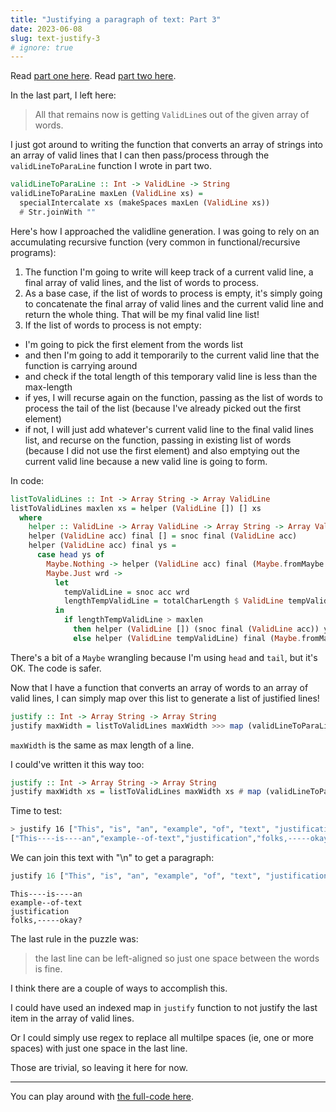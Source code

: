 ```yaml
---
title: "Justifying a paragraph of text: Part 3"
date: 2023-06-08
slug: text-justify-3
# ignore: true
---
```


Read [part one here](/text-justify). Read [part two here](/text-justify-2).

In the last part, I left here:

> All that remains now is getting `ValidLine`s out of the given array of words.

I just got around to writing the function that converts an array of strings into
an array of valid lines that I can then pass/process through the
`validLineToParaLine` function I wrote in part two.

```haskell
validLineToParaLine :: Int -> ValidLine -> String
validLineToParaLine maxLen (ValidLine xs) =
  specialIntercalate xs (makeSpaces maxLen (ValidLine xs))
  # Str.joinWith ""
```

Here's how I approached the validline generation. I was going to rely on an
accumulating recursive function (very common in functional/recursive programs):

1. The function I'm going to write will keep track of a current valid line, a
   final array of valid lines, and the list of words to process.
2. As a base case, if the list of words to process is empty, it's simply going
   to concatenate the final array of valid lines and the current valid line and
   return the whole thing. That will be my final valid line list!
3. If the list of words to process is not empty:

- I'm going to pick the first element from the words list
- and then I'm going to add it temporarily to the current valid line that the
  function is carrying around
- and check if the total length of this temporary valid line is less than the
  max-length
- if yes, I will recurse again on the function, passing as the list of words to
  process the tail of the list (because I've already picked out the first
  element)
- if not, I will just add whatever's current valid line to the final valid lines
  list, and recurse on the function, passing in existing list of words (because
  I did not use the first element) and also emptying out the current valid line
  because a new valid line is going to form.

In code:

```haskell
listToValidLines :: Int -> Array String -> Array ValidLine
listToValidLines maxlen xs = helper (ValidLine []) [] xs
  where
    helper :: ValidLine -> Array ValidLine -> Array String -> Array ValidLine
    helper (ValidLine acc) final [] = snoc final (ValidLine acc)
    helper (ValidLine acc) final ys =
      case head ys of
        Maybe.Nothing -> helper (ValidLine acc) final (Maybe.fromMaybe [] $ tail ys)
        Maybe.Just wrd ->
          let
            tempValidLine = snoc acc wrd
            lengthTempValidLine = totalCharLength $ ValidLine tempValidLine
          in
            if lengthTempValidLine > maxlen
              then helper (ValidLine []) (snoc final (ValidLine acc)) ys
              else helper (ValidLine tempValidLine) final (Maybe.fromMaybe [] $ tail ys)
```

There's a bit of a `Maybe` wrangling because I'm using `head` and `tail`, but
it's OK. The code is safer.

Now that I have a function that converts an array of words to an array of valid
lines, I can simply map over this list to generate a list of justified lines!

```haskell
justify :: Int -> Array String -> Array String
justify maxWidth = listToValidLines maxWidth >>> map (validLineToParaLine maxWidth)
```

`maxWidth` is the same as max length of a line.

I could've written it this way too:

```haskell
justify :: Int -> Array String -> Array String
justify maxWidth xs = listToValidLines maxWidth xs # map (validLineToParaLine maxWidth)
```

Time to test:

```bash
> justify 16 ["This", "is", "an", "example", "of", "text", "justification", "folks,", "okay?"]
["This----is----an","example--of-text","justification","folks,-----okay?"]
```

We can join this text with "\n" to get a paragraph:

```haskell
justify 16 ["This", "is", "an", "example", "of", "text", "justification", "folks,", "okay?"] # joinWith "\n"
```

```text
This----is----an
example--of-text
justification
folks,-----okay?
```

The last rule in the puzzle was:

> the last line can be left-aligned so just one space between the words is fine.

I think there are a couple of ways to accomplish this.

I could have used an indexed map in `justify` function to not justify the last
item in the array of valid lines.

Or I could simply use regex to replace all multilpe spaces (ie, one or more
spaces) with just one space in the last line.

Those are trivial, so leaving it here for now.

---

You can play around with
[the full-code here](https://try.purescript.org/?code=LYewJgrgNgpgBAWQIYEsB2cDuALGAnGAKEJWAAcQ8AXOABQKgjCJPMpoBEkqkA6AMRBQwSAEaw4ACgBmQsAEpWFanC49eAZRjAUAczwgIZKQGMoSAM4W4WnfsNlFpZTQCi06TBM1J7z96c2FQAVPABPWggCDRM8FDIfbABGABo4bAAmNLI0k3AYNKoYAA8qNKgUCzK4dGY0aoq0AGs0gjRmPECXVW4%2BADkYTCowsnhJM0trAaGRmC72HvUAQTw8JDCpWDRdKmw02WEoNIs0EBNc7mQw0RgLXJA0E25CtbQLCgsC9JgkMELUKDzFRqPgaKhxbZwSw2cFKBYg3gASXqUgAjhAQNUCMAgZxeppwehdLwAKpUFBQaySAijbi4xZ8K43KHWJksQjAVAYAC8cDaHTgABI4MZxvkhXAiqUJRZsCBMBKAFYQKooaQbTnFADqKDAuzgFiQ5FgABlKlRFBykNrdfreUkAGzENCDYajOAANSQFTAZpdcF5Xp9frGKzWGzBEN0lsNxpgZqqcAAXEm4GH1jCo4RY2RTeaA3AANoAImC2EqxbSxYrVaQaErcGLJSNuZgDeLIGk7alVHbytV0hQT3JD3bByad3bICa6wA-MWALrEAC0y893t1IZq1jrUNWGc7BsJ2wshFXWDln0lmO9cC2O2w27Pa9gVkl2F3u3gmp1euwxA6FAADd4BdGZ3XQKo6xMeBZXlINN3QeAUxsOUFQQ30kJXNdAJAuAwLdeBIJ4R5YO0FAowwrcUNsPQDCMddgyw584Fw0DXVmGo3hImC4FAU5dSopDk1TBAHhAXVGMQl1iCAjdMJdYIQFoJA1mo1NkRoZcAD4pIU%2BAdMzIlCDkpjFOU1SkC3TUTRgDBJCE-1igseQC0IOADVGEwUG9TT8CecwijgZypE5JoYA0MgkBg6wbLsqRHPgZz5EUDyAGJM14RUJLQHV9WLYtnQgYAbjwAB5aRIui24RL0rdDM0wg0GK0qKqqmKEvkrdkoLe99RCtckmIKgbygABhD88Fs7Z9RQxK4AalFCBGnhxsm6aH06sykpcgsDjAKApAAHVEKEFt006AGpMr6x8kFcgAGYLrGu5qSvwNqoo6hyuuE5KAJgQdvJoFDNPOurhMWqhCGYIGUBoOKMCAw7eURhapBW70JtUjb9WRy0woir7bgACRgKBRjwWr0w2MGofBundMZtN91p%2BorXC9rSfJynnrgAB9AW4Ce3lnI5onqosMmKfwPmMHQEwxsMFFyWAW4lYgFFeXcvikE54mpZ52XJBOM4%2Bfu-CpAVjX6mXJJXMkVX1eVqg7dSjyL3wIgPbO3kMGuyQ1S4xWXbgXSnq-DAkjgcmrwe92PPFrnrFBlFDPmwyaaM7Yk4N3XimmuBkbcjzYBoHWPLAAtYaHeH88L5GK886qNCgTFrD9lqPsqvPG59zGoGT6u4Gu94W7bqhTw89Am8J5Ppd5wsFzRDEaAHoex5g1v24d7Fr1Wjfie3yfXM3iKJ6nj2Ms5UUjqQcGaR%2BGh7%2BLZdiwTuAMuHNlL8Tn3sy8j5KAfk8ABW4MhVMsg1hQEOnwFm4YzqZ1Zog3SWckAAK8EAkBYCgohTCB3SUrx3ggCvIWZyaR8HLy-g8YcxAKhVCUolFOGk06oOQZGIk4Ms6JUIPQqgjDfoulitaLYfNeS4BllTH620iwLlckvZ6OscBezgE3CRvM5qCIMmwhBGcdEZg4ZCJBuitFqKNlI%2Ba0UTCuUHGgW8CjeSmxMHAWxt5pHSXgFYj%2B6jjaWJMNYlx6Bbz4IDE3DyTwry4F%2BHAEJh4wkezZLwPomJyxGN0j4ixWioT%2BJsUEw6khEnSAMMANksiJQ8ApDEly8SPKJIAFIqhoJgPAVdDI1I9mXdp-dtBkHmo404zirFYBaV0jpdkHzBB6X0-eWN1rjP1MKeaRRyA8J9msriqj1nrKDrdSZKysm6U1FsUZ-dcAYAyVtDxsiHZOMCXY-JfjrGuXwScj2sd4AXPcfpSUUytG5PuVIQpxTSkKOFBUw6%2BDLSEH7OSdUtVmZZ0MboLh7Djy6GhY0tUGprS-jtHec0AjtrCJtH%2BMO2lDlIFFKZDxSkVJqWEj%2BW02AoXECAA).
